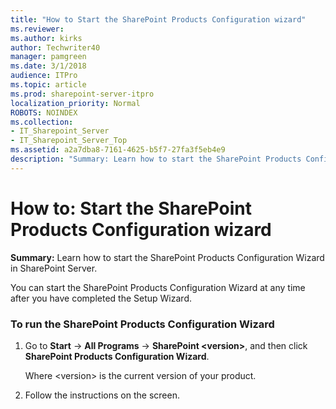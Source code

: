 ```yaml
---
title: "How to Start the SharePoint Products Configuration wizard"
ms.reviewer: 
ms.author: kirks
author: Techwriter40
manager: pamgreen
ms.date: 3/1/2018
audience: ITPro
ms.topic: article
ms.prod: sharepoint-server-itpro
localization_priority: Normal
ROBOTS: NOINDEX
ms.collection:
- IT_Sharepoint_Server
- IT_Sharepoint_Server_Top
ms.assetid: a2a7dba8-7161-4625-b5f7-27fa3f5eb4e9
description: "Summary: Learn how to start the SharePoint Products Configuration Wizard in SharePoint Server."
---
```


# How to: Start the SharePoint Products Configuration wizard

 **Summary:** Learn how to start the SharePoint Products Configuration Wizard in SharePoint Server. 
  
You can start the SharePoint Products Configuration Wizard at any time after you have completed the Setup Wizard.
  
### To run the SharePoint Products Configuration Wizard

1. Go to **Start** -> **All Programs** -> **SharePoint \<version\>**, and then click **SharePoint Products Configuration Wizard**. 
    
    Where \<version\> is the current version of your product.
    
2. Follow the instructions on the screen.
    

